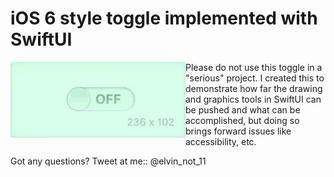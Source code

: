 # iOS 6 style toggle implemented with SwiftUI

<img align="left" src="preview.gif" width="280">

Please do not use this toggle in a "serious" project. 
I created this to demonstrate how far the drawing and graphics tools in SwiftUI can be pushed and what can be accomplished, but doing so brings forward issues like accessibility, etc.

Got any questions? Tweet at me:: @elvin_not_11
